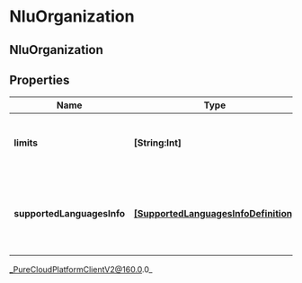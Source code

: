 # NluOrganization

## NluOrganization

## Properties

|Name | Type | Description | Notes|
|------------ | ------------- | ------------- | -------------|
| **limits** | **[String:Int]** | The NLU limits defined for this Organization | [optional] |
| **supportedLanguagesInfo** | [**[SupportedLanguagesInfoDefinition]**](SupportedLanguagesInfoDefinition) | The list of Supported features for each languages for this Organization | [optional] |



_PureCloudPlatformClientV2@160.0.0_
